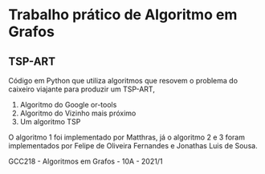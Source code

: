 # Trabalho prático de Algoritmo em Grafos
## TSP-ART
Código em Python que utiliza algoritmos que resovem o problema do caixeiro viajante para produzir um TSP-ART,
<ol>
  <li>Algoritmo do Google or-tools</li>
  <li>Algoritmo do Vizinho mais próximo</li>
  <li>Um algoritmo TSP</li>
</ol>

<p>O algoritmo 1 foi implementado por Matthras, já o algoritmo 2 e 3 foram implementados por Felipe de Oliveira Fernandes e Jonathas Luis de Sousa.
<p>GCC218 - Algoritmos em Grafos - 10A - 2021/1
